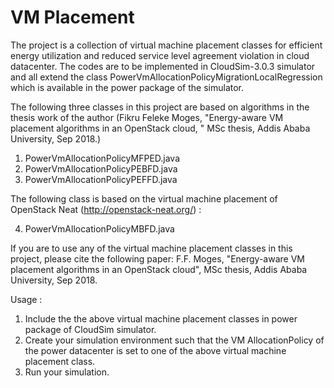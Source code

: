 # VM Placement
The project is a collection of virtual machine placement classes for efficient energy utilization and reduced service level agreement 
violation in cloud datacenter. The codes are to be implemented in CloudSim-3.0.3 simulator and all extend the class
PowerVmAllocationPolicyMigrationLocalRegression which is available in the power package of the simulator.

The following three classes in this project are based on algorithms in the thesis work of the author (Fikru Feleke Moges, "Energy-aware  VM placement algorithms in an OpenStack cloud, "  MSc thesis, Addis Ababa University, Sep 2018.)

1. PowerVmAllocationPolicyMFPED.java	
2. PowerVmAllocationPolicyPEBFD.java	
3. PowerVmAllocationPolicyPEFFD.java	

The following class is based on the virtual machine placement of OpenStack Neat (http://openstack-neat.org/) :
 
4. PowerVmAllocationPolicyMBFD.java	

If you are to use any of the virtual machine placement classes in this project, please cite the following paper:
F.F. Moges, "Energy-aware  VM placement algorithms in an OpenStack cloud",  MSc thesis, Addis Ababa University, Sep 2018.

Usage : 
1. Include the the above virtual machine placement classes in power package of CloudSim simulator.
2. Create your simulation environment such that  the VM AllocationPolicy of the power datacenter is set to one of the above virtual machine placement class.
3. Run your simulation.


